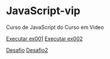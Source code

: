 # JavaScript-vip
Curso de JavaScript do Curso em Video

<p><a href="https://adalberto-martins.github.io/javascript-vip/exercicios/aula04/ex001.html">Executar ex001</a> <a href="https://adalberto-martins.github.io/javascript-vip/exercicios/aula06/ex002.html">Executar ex002</a></p>

<p><a href="https://adalberto-martins.github.io/javascript-vip/desafios/d001/index.html">Desafio</a> <a href="https://adalberto-martins.github.io/javascript-vip/desafios/d002/index.html">Desafio2</a></p>

